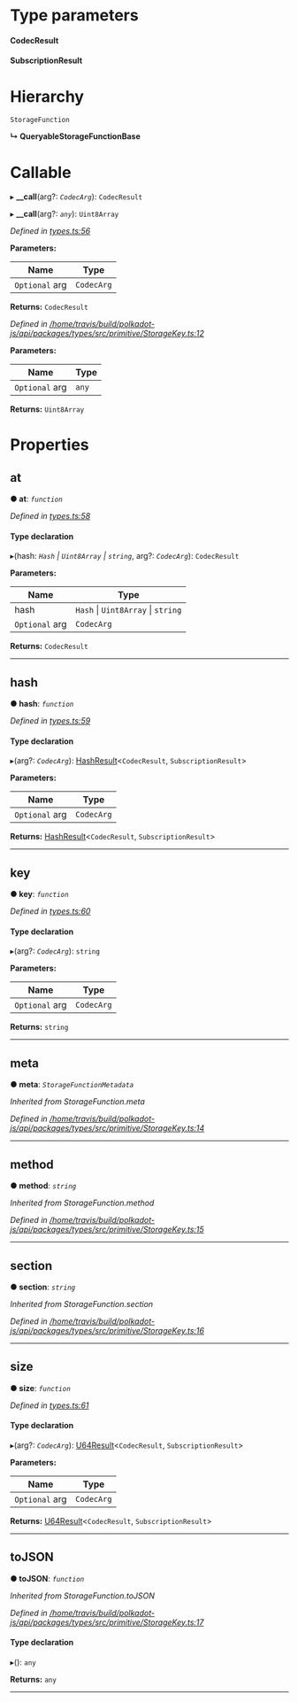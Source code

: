 

# Type parameters
#### CodecResult 
#### SubscriptionResult 
# Hierarchy

 `StorageFunction`

**↳ QueryableStorageFunctionBase**

# Callable
▸ **__call**(arg?: *`CodecArg`*): `CodecResult`

▸ **__call**(arg?: *`any`*): `Uint8Array`

*Defined in [types.ts:56](https://github.com/polkadot-js/api/blob/c87502d/packages/api/src/types.ts#L56)*

**Parameters:**

| Name | Type |
| ------ | ------ |
| `Optional` arg | `CodecArg` |

**Returns:** `CodecResult`

*Defined in [/home/travis/build/polkadot-js/api/packages/types/src/primitive/StorageKey.ts:12](https://github.com/polkadot-js/api/blob/c87502d/packages/types/src/primitive/StorageKey.ts#L12)*

**Parameters:**

| Name | Type |
| ------ | ------ |
| `Optional` arg | `any` |

**Returns:** `Uint8Array`

# Properties

<a id="at"></a>

##  at

**● at**: *`function`*

*Defined in [types.ts:58](https://github.com/polkadot-js/api/blob/c87502d/packages/api/src/types.ts#L58)*

#### Type declaration
▸(hash: *`Hash` \| `Uint8Array` \| `string`*, arg?: *`CodecArg`*): `CodecResult`

**Parameters:**

| Name | Type |
| ------ | ------ |
| hash | `Hash` \| `Uint8Array` \| `string` |
| `Optional` arg | `CodecArg` |

**Returns:** `CodecResult`

___
<a id="hash"></a>

##  hash

**● hash**: *`function`*

*Defined in [types.ts:59](https://github.com/polkadot-js/api/blob/c87502d/packages/api/src/types.ts#L59)*

#### Type declaration
▸(arg?: *`CodecArg`*): [HashResult](../modules/_types_.md#hashresult)<`CodecResult`, `SubscriptionResult`>

**Parameters:**

| Name | Type |
| ------ | ------ |
| `Optional` arg | `CodecArg` |

**Returns:** [HashResult](../modules/_types_.md#hashresult)<`CodecResult`, `SubscriptionResult`>

___
<a id="key"></a>

##  key

**● key**: *`function`*

*Defined in [types.ts:60](https://github.com/polkadot-js/api/blob/c87502d/packages/api/src/types.ts#L60)*

#### Type declaration
▸(arg?: *`CodecArg`*): `string`

**Parameters:**

| Name | Type |
| ------ | ------ |
| `Optional` arg | `CodecArg` |

**Returns:** `string`

___
<a id="meta"></a>

##  meta

**● meta**: *`StorageFunctionMetadata`*

*Inherited from StorageFunction.meta*

*Defined in [/home/travis/build/polkadot-js/api/packages/types/src/primitive/StorageKey.ts:14](https://github.com/polkadot-js/api/blob/c87502d/packages/types/src/primitive/StorageKey.ts#L14)*

___
<a id="method"></a>

##  method

**● method**: *`string`*

*Inherited from StorageFunction.method*

*Defined in [/home/travis/build/polkadot-js/api/packages/types/src/primitive/StorageKey.ts:15](https://github.com/polkadot-js/api/blob/c87502d/packages/types/src/primitive/StorageKey.ts#L15)*

___
<a id="section"></a>

##  section

**● section**: *`string`*

*Inherited from StorageFunction.section*

*Defined in [/home/travis/build/polkadot-js/api/packages/types/src/primitive/StorageKey.ts:16](https://github.com/polkadot-js/api/blob/c87502d/packages/types/src/primitive/StorageKey.ts#L16)*

___
<a id="size"></a>

##  size

**● size**: *`function`*

*Defined in [types.ts:61](https://github.com/polkadot-js/api/blob/c87502d/packages/api/src/types.ts#L61)*

#### Type declaration
▸(arg?: *`CodecArg`*): [U64Result](../modules/_types_.md#u64result)<`CodecResult`, `SubscriptionResult`>

**Parameters:**

| Name | Type |
| ------ | ------ |
| `Optional` arg | `CodecArg` |

**Returns:** [U64Result](../modules/_types_.md#u64result)<`CodecResult`, `SubscriptionResult`>

___
<a id="tojson"></a>

##  toJSON

**● toJSON**: *`function`*

*Inherited from StorageFunction.toJSON*

*Defined in [/home/travis/build/polkadot-js/api/packages/types/src/primitive/StorageKey.ts:17](https://github.com/polkadot-js/api/blob/c87502d/packages/types/src/primitive/StorageKey.ts#L17)*

#### Type declaration
▸(): `any`

**Returns:** `any`

___

